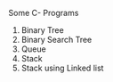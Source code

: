 Some C- Programs

1) Binary Tree
2) Binary Search Tree
3) Queue
4) Stack
5) Stack using Linked list
